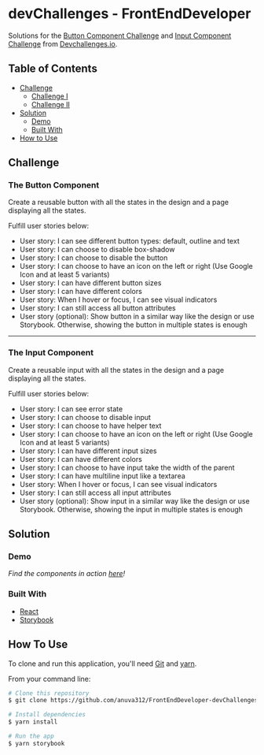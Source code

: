 # devChallenges - FrontEndDeveloper

Solutions for the [Button Component Challenge](https://legacy.devchallenges.io/challenges/ohgVTyJCbm5OZyTB2gNY) and [Input Component Challenge](https://legacy.devchallenges.io/challenges/TSqutYM4c5WtluM7QzGp) from [Devchallenges.io](https://legacy.devchallenges.io).

<!-- TABLE OF CONTENTS -->

## Table of Contents

- [Challenge](#challenge)
  - [Challenge I](#the-button-component)
  - [Challenge II](#the-input-component)
- [Solution](#solution)
  - [Demo](#demo)
  - [Built With](#built-with)
- [How to Use](#how-to-use)

<!-- Challenge -->

## Challenge

### The Button Component

Create a reusable button with all the states in the design and a page displaying all the states.

Fulfill user stories below:

- User story: I can see different button types: default, outline and text
- User story: I can choose to disable box-shadow
- User story: I can choose to disable the button
- User story: I can choose to have an icon on the left or right (Use Google Icon and at least 5 variants)
- User story: I can have different button sizes
- User story: I can have different colors
- User story: When I hover or focus, I can see visual indicators
- User story: I can still access all button attributes
- User story (optional): Show button in a similar way like the design or use Storybook. Otherwise, showing the button in multiple states is enough

---

### The Input Component

Create a reusable input with all the states in the design and a page displaying all the states.

Fulfill user stories below:

- User story: I can see error state
- User story: I can choose to disable input
- User story: I can choose to have helper text
- User story: I can choose to have an icon on the left or right (Use Google Icon and at least 5 variants)
- User story: I can have different input sizes
- User story: I can have different colors
- User story: I can choose to have input take the width of the parent
- User story: I can have multiline input like a textarea
- User story: When I hover or focus, I can see visual indicators
- User story: I can still access all input attributes
- User story (optional): Show input in a similar way like the design or use Storybook. Otherwise, showing the input in multiple states is enough

<!-- Solution -->

## Solution

### Demo

_Find the components in action [here](https://615552d24d764a003a4c2874-gujboixrnt.chromatic.com/?path=/story/devchallenges--page)!_

### Built With

- [React](https://reactjs.org/)
- [Storybook](https://storybook.js.org/)

## How To Use

To clone and run this application, you'll need [Git](https://git-scm.com) and [yarn](https://yarnpkg.com/).

From your command line:

```bash
# Clone this repository
$ git clone https://github.com/anuva312/FrontEndDeveloper-devChallenges

# Install dependencies
$ yarn install

# Run the app
$ yarn storybook
```
